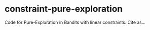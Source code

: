 # constraint-pure-exploration

Code for Pure-Exploration in Bandits with linear constraints. Cite as...
